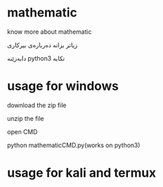 # mathematic 
know more about mathematic

زیاتر بزانه‌ ده‌رباره‌ی بیرکاری

دابه‌زێنه‌ python3 تکایه‌

# usage for windows

download the zip file 

unzip the file 

open CMD 

python mathematicCMD.py(works on python3)

# usage for kali and termux


